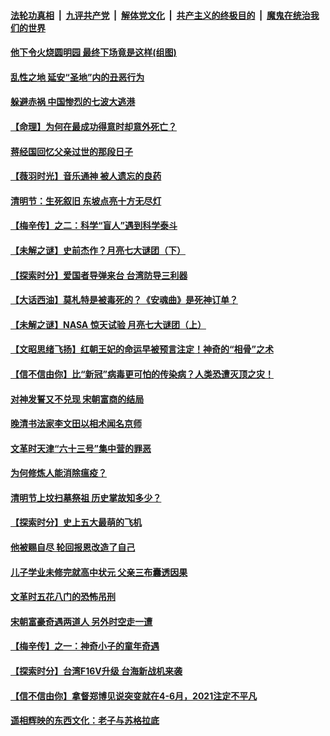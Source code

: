 

####  [法轮功真相](../../../../basic/blob/master/README.md?t=04080131) &nbsp;|&nbsp; [九评共产党](../../../../9ping.md/blob/master/README.md?t=04080131) &nbsp;|&nbsp; [解体党文化](../../../../jtdwh.md/blob/master/README.md?t=04080131)  &nbsp;|&nbsp; [共产主义的终极目的](../../../../gczydzjmd.md/blob/master/README.md?t=04080131) &nbsp;|&nbsp; [魔鬼在统治我们的世界](../../../../mgztzwmdsj.md/blob/master/README.md?t=04080131) 

#### [他下令火烧圆明园 最终下场竟是这样(组图)](../pages/prog647/a103090902.md?t=04080131) 

#### [乱性之地 延安“圣地”内的丑恶行为](../pages/prog647/a103090747.md?t=04080131) 

#### [躲避赤祸 中国惨烈的七波大逃港](../pages/prog647/a103090737.md?t=04080131) 


#### [【命理】为何在最成功得意时却意外死亡？](../pages/prog647/a103089993.md?t=04080131) 

#### [蒋经国回忆父亲过世的那段日子](../pages/prog647/a103089984.md?t=04080131) 

#### [【薇羽时光】音乐通神 被人遗忘的良药](../pages/prog647/a103089280.md?t=04080131) 

#### [清明节：生死叙旧 东坡点亮十方无尽灯](../pages/prog647/a103089087.md?t=04080131) 

#### [【梅辛传】之二：科学“盲人”遇到科学泰斗](../pages/prog647/a103089082.md?t=04080131) 

#### [【未解之谜】史前杰作？月亮七大谜团（下）](../pages/prog647/a103088410.md?t=04080131) 

#### [【探索时分】爱国者导弹来台 台湾防导三利器](../pages/prog647/a103088908.md?t=04080131) 

#### [【大话西油】莫札特是被毒死的？《安魂曲》是死神订单？](../pages/prog647/a103088657.md?t=04080131) 

#### [【未解之谜】NASA 惊天试验 月亮七大谜团（上）](../pages/prog647/a103088417.md?t=04080131) 

#### [【文昭思绪飞扬】红朝王妃的命运早被预言注定！神奇的“相骨”之术](../pages/prog647/a103088397.md?t=04080131) 

#### [【信不信由你】比“新冠”病毒更可怕的传染病？人类恐遭灭顶之灾！](../pages/prog647/a103087974.md?t=04080131) 

#### [对神发誓又不兑现 宋朝富商的结局](../pages/prog647/a103087885.md?t=04080131) 

#### [晚清书法家李文田以相术闻名京师](../pages/prog647/a103087872.md?t=04080131) 

#### [文革时天津“六十三号”集中营的罪恶](../pages/prog647/a103087489.md?t=04080131) 

#### [为何修炼人能消除瘟疫？](../pages/prog647/a103087114.md?t=04080131) 

#### [清明节上坟扫墓祭祖 历史掌故知多少？](../pages/prog647/a103087035.md?t=04080131) 

#### [【探索时分】史上五大最萌的飞机](../pages/prog647/a103086446.md?t=04080131) 

#### [他被赐自尽 轮回报恩改造了自己](../pages/prog647/a103086235.md?t=04080131) 

#### [儿子学业未修完就高中状元 父亲三布囊透因果](../pages/prog647/a103086227.md?t=04080131) 

#### [文革时五花八门的恐怖吊刑](../pages/prog647/a103085937.md?t=04080131) 

#### [宋朝富豪奇遇两道人 另外时空走一遭](../pages/prog647/a103085520.md?t=04080131) 

#### [【梅辛传】之一：神奇小子的童年奇遇](../pages/prog647/a103085515.md?t=04080131) 

#### [【探索时分】台湾F16V升级 台海新战机来袭](../pages/prog647/a103085449.md?t=04080131) 


#### [【信不信由你】拿督郑博见说突变就在4-6月，2021注定不平凡](../pages/prog647/a103084742.md?t=04080131) 

#### [遥相辉映的东西文化：老子与苏格拉底](../pages/prog647/a103084555.md?t=04080131) 

